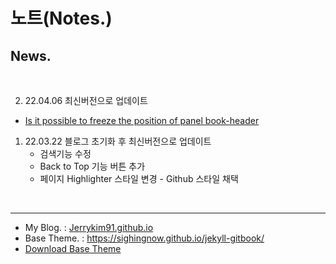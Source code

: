 # 노트(Notes.)

## News.

<br>

2. 22.04.06 최신버전으로 업데이트
- [Is it possible to freeze the position of panel book-header](https://github.com/sighingnow/jekyll-gitbook/issues/18)

1. 22.03.22 블로그 초기화 후 최신버전으로 업데이트
    - 검색기능 수정
    - Back to Top 기능 버튼 추가    
    - 페이지 Highlighter 스타일 변경 - Github 스타일 채택 

<br>

---



<!-- #  My Blog. : [Jerrykim91.github.io](https://Jerrykim91.github.io/) -->

- My Blog. : [Jerrykim91.github.io](https://Jerrykim91.github.io/)
- Base Theme. : https://sighingnow.github.io/jekyll-gitbook/
- [Download Base Theme](https://github.com/sighingnow/jekyll-gitbook/archive/master.zip)
<br>

<!-- ### Sample  -->
<!-- https://github.com/madplay/madplay.github.io/blob/master/timeline.html -->
<!-- https://app.travis-ci.com/github/Jerrykim91/jerrykim91.github.io/settings -->


<!-- https://github.com/algolia/algoliasearch-jekyll-hyde -->
<!-- https://github.com/algolia/jekyll-algolia-example -->
<!-- https://community.algolia.com/jekyll-algolia-example/ -->
<!-- https://github.com/algolia/algoliasearch-jekyll -->
<!-- https://github.com/algolia/jekyll-algolia -->


<!-- https://github.com/algolia/algoliasearch-client-javascript -->

<!-- https://www.algolia.com/apps/SX0PUH59XX/explorer/browse/Jerry's_CodeBook?searchMode=search -->


<!-- https://github.com/mmistakes/minimal-mistakes/blob/master/_includes/head.html -->